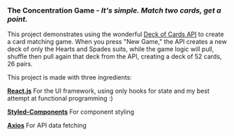 ### The Concentration Game -  ___It's simple. Match two cards, get a point.___

This project demonstrates using the wonderful [Deck of Cards API](https://deckofcardsapi.com/) to create a card matching game. When you press "New Game," the API creates a new deck of only the Hearts and Spades suits, while the game logic will pull, shuffle then pull again that deck from the API, creating a deck of 52 cards, 26 pairs.


This project is made with three ingredients:

[**React.js**](https://reactjs.org/) For the UI framework, using only hooks for state and my best attempt at functional programming :)

[**Styled-Components**](https://www.styled-components.com/) For component styling

[**Axios**](https://github.com/axios/axios) For API data fetching


